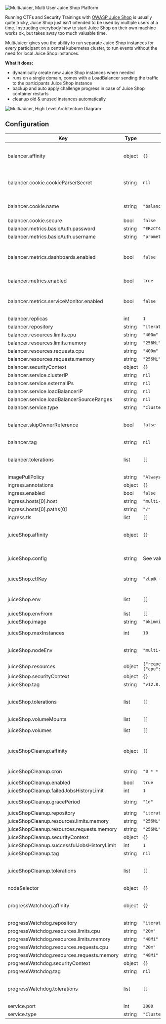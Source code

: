 ![MultiJuicer, Multi User Juice Shop Platform](https://raw.githubusercontent.com/iteratec/multi-juicer/main/images/multijuicer-cover.svg)

Running CTFs and Security Trainings with [OWASP Juice Shop](https://github.com/bkimminich/juice-shop) is usually quite tricky, Juice Shop just isn't intended to be used by multiple users at a time.
Instructing everybody how to start Juice Shop on their own machine works ok, but takes away too much valuable time.

MultiJuicer gives you the ability to run separate Juice Shop instances for every participant on a central kubernetes cluster, to run events without the need for local Juice Shop instances.

**What it does:**

- dynamically create new Juice Shop instances when needed
- runs on a single domain, comes with a LoadBalancer sending the traffic to the participants Juice Shop instance
- backup and auto apply challenge progress in case of Juice Shop container restarts
- cleanup old & unused instances automatically

![MultiJuicer, High Level Architecture Diagram](https://raw.githubusercontent.com/iteratec/multi-juicer/main/high-level-architecture.svg)

## Configuration

| Key                                         | Type   | Default                                        | Description                                                                                                                                                                                                                                                         |
| ------------------------------------------- | ------ | ---------------------------------------------- | ------------------------------------------------------------------------------------------------------------------------------------------------------------------------------------------------------------------------------------------------------------------- |
| balancer.affinity                           | object | `{}`                                           | Optional Configure kubernetes scheduling affinity for the created JuiceShops (see: https://kubernetes.io/docs/concepts/scheduling-eviction/assign-pod-node/#affinity-and-anti-affinity)                                                                             |
| balancer.cookie.cookieParserSecret          | string | `nil`                                          | Set this to a fixed random alpa-numeric string (recommended length 24 chars). If not set this get randomly generated with every helm upgrade, each rotation invalidates all active cookies / sessions requirering users to login again.                             |
| balancer.cookie.name                        | string | `"balancer"`                                   | Changes the cookies name used to identify teams. Note will automatically be prefixed with "\_\_Secure-" when balancer.cookie.secure is set to `true`                                                                                                                |
| balancer.cookie.secure                      | bool   | `false`                                        |                                                                                                                                                                                                                                                                     |
| balancer.metrics.basicAuth.password         | string | `"ERzCT4pwBDxfCKRGmfrMa8KQ8sXf8GKy"`           | Should be changed when metrics are enabled.                                                                                                                                                                                                                         |
| balancer.metrics.basicAuth.username         | string | `"prometheus-scraper"`                         |                                                                                                                                                                                                                                                                     |
| balancer.metrics.dashboards.enabled         | bool   | `false`                                        | if true, creates a Grafana Dashboard Config Map. (also requires metrics.enabled to be true). These will automatically be imported by Grafana when using the Grafana helm chart, see: https://github.com/helm/charts/tree/main/stable/grafana#sidecar-for-dashboards |
| balancer.metrics.enabled                    | bool   | `true`                                         | enables prometheus metrics for the balancer. If set to true you should change the prometheus-scraper password                                                                                                                                                       |
| balancer.metrics.serviceMonitor.enabled     | bool   | `false`                                        | If true, creates a Prometheus Operator ServiceMonitor (also requires metrics.enabled to be true). This will also deploy a servicemonitor which monitors metrics from the Juice Shop instances                                                                       |
| balancer.replicas                           | int    | `1`                                            | Number of replicas of the juice-balancer deployment                                                                                                                                                                                                                 |
| balancer.repository                         | string | `"iteratec/juice-balancer"`                    |                                                                                                                                                                                                                                                                     |
| balancer.resources.limits.cpu               | string | `"400m"`                                       |                                                                                                                                                                                                                                                                     |
| balancer.resources.limits.memory            | string | `"256Mi"`                                      |                                                                                                                                                                                                                                                                     |
| balancer.resources.requests.cpu             | string | `"400m"`                                       |                                                                                                                                                                                                                                                                     |
| balancer.resources.requests.memory          | string | `"256Mi"`                                      |                                                                                                                                                                                                                                                                     |
| balancer.securityContext                    | object | `{}`                                           |                                                                                                                                                                                                                                                                     |
| balancer.service.clusterIP                  | string | `nil`                                          | internal cluster service IP                                                                                                                                                                                                                                         |
| balancer.service.externalIPs                | string | `nil`                                          | IP address to assign to load balancer (if supported)                                                                                                                                                                                                                |
| balancer.service.loadBalancerIP             | string | `nil`                                          | IP address to assign to load balancer (if supported)                                                                                                                                                                                                                |
| balancer.service.loadBalancerSourceRanges   | string | `nil`                                          | list of IP CIDRs allowed access to lb (if supported)                                                                                                                                                                                                                |
| balancer.service.type                       | string | `"ClusterIP"`                                  | Kubernetes service type                                                                                                                                                                                                                                             |
| balancer.skipOwnerReference                 | bool   | `false`                                        | If set to true this skips setting ownerReferences on the teams JuiceShop Deployment and Services. This lets MultiJuicer run in older kubernetes cluster which don't support the reference type or the app/v1 deployment type                                        |
| balancer.tag                                | string | `nil`                                          |                                                                                                                                                                                                                                                                     |
| balancer.tolerations                        | list   | `[]`                                           | Optional Configure kubernetes toleration for the created JuiceShops (see: https://kubernetes.io/docs/concepts/scheduling-eviction/taint-and-toleration/)                                                                                                            |
| imagePullPolicy                             | string | `"Always"`                                     |                                                                                                                                                                                                                                                                     |
| ingress.annotations                         | object | `{}`                                           |                                                                                                                                                                                                                                                                     |
| ingress.enabled                             | bool   | `false`                                        |                                                                                                                                                                                                                                                                     |
| ingress.hosts[0].host                       | string | `"multi-juicer.local"`                         |                                                                                                                                                                                                                                                                     |
| ingress.hosts[0].paths[0]                   | string | `"/"`                                          |                                                                                                                                                                                                                                                                     |
| ingress.tls                                 | list   | `[]`                                           |                                                                                                                                                                                                                                                                     |
| juiceShop.affinity                          | object | `{}`                                           | Optional Configure kubernetes scheduling affinity for the created JuiceShops (see: https://kubernetes.io/docs/concepts/scheduling-eviction/assign-pod-node/#affinity-and-anti-affinity)                                                                             |
| juiceShop.config                            | string | See values.yaml for full details               | Specify a custom Juice Shop config.yaml. See the JuiceShop Config Docs for more detail: https://pwning.owasp-juice.shop/part1/customization.html#yaml-configuration-file                                                                                            |
| juiceShop.ctfKey                            | string | `"zLp@.-6fMW6L-7R3b!9uR_K!NfkkTr"`             | Change the key when hosting a CTF event. This key gets used to generate the challenge flags. See: https://pwning.owasp-juice.shop/part1/ctf.html#overriding-the-ctfkey                                                                                              |
| juiceShop.env                               | list   | `[]`                                           | Optional environment variables to set for each JuiceShop instance (see: https://kubernetes.io/docs/tasks/inject-data-application/define-environment-variable-container/)                                                                                            |
| juiceShop.envFrom                           | list   | `[]`                                           |                                                                                                                                                                                                                                                                     |
| juiceShop.image                             | string | `"bkimminich/juice-shop"`                      | Juice Shop Image to use                                                                                                                                                                                                                                             |
| juiceShop.maxInstances                      | int    | `10`                                           | Specifies how many JuiceShop instances MultiJuicer should start at max. Set to -1 to remove the max Juice Shop instance cap                                                                                                                                         |
| juiceShop.nodeEnv                           | string | `"multi-juicer"`                               | Specify a custom NODE_ENV for JuiceShop. If value is changed to something other than 'multi-juicer' it's not possible to set a custom config via `juiceShop.config`.                                                                                                |
| juiceShop.resources                         | object | `{"requests":{"cpu":"150m","memory":"200Mi"}}` | Optional resources definitions to set for each JuiceShop instance                                                                                                                                                                                                   |
| juiceShop.securityContext                   | object | `{}`                                           |                                                                                                                                                                                                                                                                     |
| juiceShop.tag                               | string | `"v12.8.1"`                                    |                                                                                                                                                                                                                                                                     |
| juiceShop.tolerations                       | list   | `[]`                                           | Optional Configure kubernetes toleration for the created JuiceShops (see: https://kubernetes.io/docs/concepts/scheduling-eviction/taint-and-toleration/)                                                                                                            |
| juiceShop.volumeMounts                      | list   | `[]`                                           |                                                                                                                                                                                                                                                                     |
| juiceShop.volumes                           | list   | `[]`                                           | Optional Volumes to set for each JuiceShop instance (see: https://kubernetes.io/docs/concepts/storage/volumes/)                                                                                                                                                     |
| juiceShopCleanup.affinity                   | object | `{}`                                           | Optional Configure kubernetes scheduling affinity for the JuiceShopCleanup Job(see: https://kubernetes.io/docs/concepts/scheduling-eviction/assign-pod-node/#affinity-and-anti-affinity)                                                                            |
| juiceShopCleanup.cron                       | string | `"0 * * * *"`                                  | Cron in which the clean up job is run. Defaults to once in an hour. Change this if your grace period if shorter than 1 hour                                                                                                                                         |
| juiceShopCleanup.enabled                    | bool   | `true`                                         |                                                                                                                                                                                                                                                                     |
| juiceShopCleanup.failedJobsHistoryLimit     | int    | `1`                                            |                                                                                                                                                                                                                                                                     |
| juiceShopCleanup.gracePeriod                | string | `"1d"`                                         | Specifies when Juice Shop instances will be deleted when unused for that period.                                                                                                                                                                                    |
| juiceShopCleanup.repository                 | string | `"iteratec/cleaner"`                           |                                                                                                                                                                                                                                                                     |
| juiceShopCleanup.resources.limits.memory    | string | `"256Mi"`                                      |                                                                                                                                                                                                                                                                     |
| juiceShopCleanup.resources.requests.memory  | string | `"256Mi"`                                      |                                                                                                                                                                                                                                                                     |
| juiceShopCleanup.securityContext            | object | `{}`                                           |                                                                                                                                                                                                                                                                     |
| juiceShopCleanup.successfulJobsHistoryLimit | int    | `1`                                            |                                                                                                                                                                                                                                                                     |
| juiceShopCleanup.tag                        | string | `nil`                                          |                                                                                                                                                                                                                                                                     |
| juiceShopCleanup.tolerations                | list   | `[]`                                           | Optional Configure kubernetes toleration for the JuiceShopCleanup Job (see: https://kubernetes.io/docs/concepts/scheduling-eviction/taint-and-toleration/)                                                                                                          |
| nodeSelector                                | object | `{}`                                           |                                                                                                                                                                                                                                                                     |
| progressWatchdog.affinity                   | object | `{}`                                           | Optional Configure kubernetes scheduling affinity for the ProgressWatchdog (see: https://kubernetes.io/docs/concepts/scheduling-eviction/assign-pod-node/#affinity-and-anti-affinity)                                                                               |
| progressWatchdog.repository                 | string | `"iteratec/progress-watchdog"`                 |                                                                                                                                                                                                                                                                     |
| progressWatchdog.resources.limits.cpu       | string | `"20m"`                                        |                                                                                                                                                                                                                                                                     |
| progressWatchdog.resources.limits.memory    | string | `"48Mi"`                                       |                                                                                                                                                                                                                                                                     |
| progressWatchdog.resources.requests.cpu     | string | `"20m"`                                        |                                                                                                                                                                                                                                                                     |
| progressWatchdog.resources.requests.memory  | string | `"48Mi"`                                       |                                                                                                                                                                                                                                                                     |
| progressWatchdog.securityContext            | object | `{}`                                           |                                                                                                                                                                                                                                                                     |
| progressWatchdog.tag                        | string | `nil`                                          |                                                                                                                                                                                                                                                                     |
| progressWatchdog.tolerations                | list   | `[]`                                           | Optional Configure kubernetes toleration for the ProgressWatchdog (see: https://kubernetes.io/docs/concepts/scheduling-eviction/taint-and-toleration/)                                                                                                              |
| service.port                                | int    | `3000`                                         |                                                                                                                                                                                                                                                                     |
| service.type                                | string | `"ClusterIP"`                                  |                                                                                                                                                                                                                                                                     |
